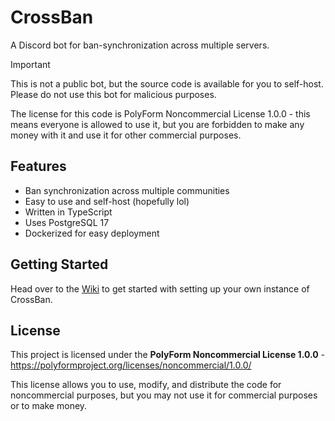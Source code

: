 # CrossBan

A Discord bot for ban-synchronization across multiple servers.

> [!IMPORTANT]
> This is not a public bot, but the source code is available for you to self-host.
> Please do not use this bot for malicious purposes.
>
> The license for this code is PolyForm Noncommercial License 1.0.0 - this means everyone is allowed to use it, but you are forbidden to make any money with it and use it for other commercial purposes.

## Features

- Ban synchronization across multiple communities
- Easy to use and self-host (hopefully lol)
- Written in TypeScript
- Uses PostgreSQL 17
- Dockerized for easy deployment

## Getting Started

Head over to the [Wiki](https://github.com/The-LukeZ/CrossBan/wiki) to get started with setting up your own instance of CrossBan.

## License

This project is licensed under the **PolyForm Noncommercial License 1.0.0** - <https://polyformproject.org/licenses/noncommercial/1.0.0/>

This license allows you to use, modify, and distribute the code for noncommercial purposes, but you may not use it for commercial purposes or to make money.
